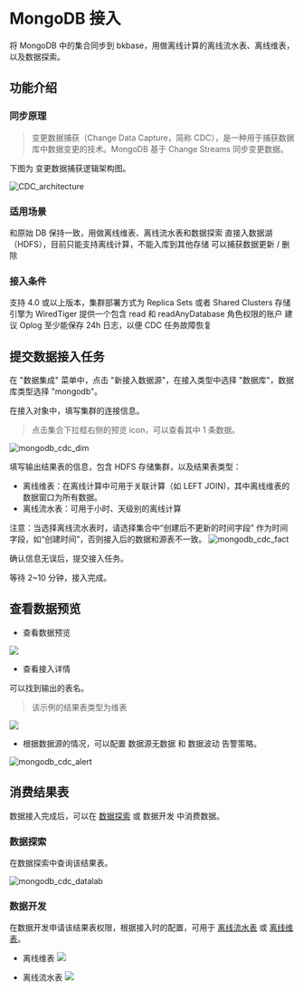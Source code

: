 # MongoDB 接入

将 MongoDB 中的集合同步到 bkbase，用做离线计算的离线流水表、离线维表，以及数据探索。


## 功能介绍
### 同步原理
> 变更数据捕获（Change Data Capture，简称 CDC），是一种用于捕获数据库中数据变更的技术。MongoDB 基于 Change Streams 同步变更数据。

下图为 变更数据捕获逻辑架构图。

![CDC_architecture](media/CDC_architecture.png)

### 适用场景
和原始 DB 保持一致，用做离线维表、离线流水表和数据探索
直接入数据湖（HDFS），目前只能支持离线计算，不能入库到其他存储
可以捕获数据更新 / 删除


### 接入条件
支持 4.0 或以上版本，集群部署方式为 Replica Sets 或者 Shared Clusters
存储引擎为 WiredTiger
提供一个包含 read 和 readAnyDatabase 角色权限的账户
建议 Oplog 至少能保存 24h 日志，以便 CDC 任务故障恢复

## 提交数据接入任务
在 "数据集成" 菜单中，点击 "新接入数据源"，在接入类型中选择  "数据库"，数据库类型选择 "mongodb"。

在接入对象中，填写集群的连接信息。

> 点击集合下拉框右侧的预览 icon，可以查看其中 1 条数据。

![mongodb_cdc_dim](media/mongodb_cdc_dim.png)

填写输出结果表的信息，包含 HDFS 存储集群，以及结果表类型：

- 离线维表：在离线计算中可用于关联计算（如 LEFT JOIN)，其中离线维表的数据窗口为所有数据。
- 离线流水表：可用于小时、天级别的离线计算

注意：当选择离线流水表时，请选择集合中“创建后不更新的时间字段” 作为时间字段，如“创建时间”，否则接入后的数据和源表不一致。
![mongodb_cdc_fact](media/mongodb_cdc_fact.png)

确认信息无误后，提交接入任务。

等待 2~10 分钟，接入完成。

## 查看数据预览 

- 查看数据预览

![](media/16642617690588.jpg)


- 查看接入详情

可以找到输出的表名。

> 该示例的结果表类型为维表

![](media/16642618815168.jpg)



- 根据数据源的情况，可以配置 数据源无数据 和 数据波动 告警策略。

![mongodb_cdc_alert](media/mongodb_cdc_alert.png)

## 消费结果表
数据接入完成后，可以在 [数据探索](../../../datalab/queryengine/sql-query/concepts.md) 或 数据开发 中消费数据。

### 数据探索
在数据探索中查询该结果表。

![mongodb_cdc_datalab](media/mongodb_cdc_datalab.png)


### 数据开发
在数据开发申请该结果表权限，根据接入时的配置，可用于 [离线流水表](../../../dataflow/components/source/batch-source.md) 或 [离线维表](../../../dataflow/components/source/batch-dim.md)。

- 离线维表
![](media/16642612329071.jpg)

- 离线流水表
![](media/16642612929914.jpg)


